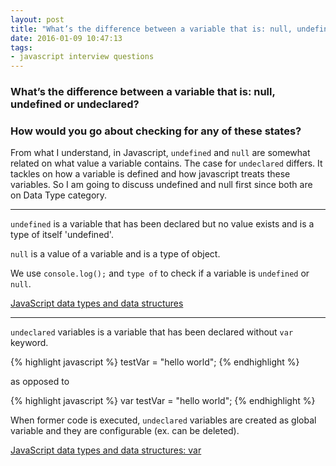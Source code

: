 ```yaml
---
layout: post
title: "What’s the difference between a variable that is: null, undefined or undeclared?"
date: 2016-01-09 10:47:13
tags:
- javascript interview questions
---
```


### What’s the difference between a variable that is: null, undefined or undeclared?

### How would you go about checking for any of these states?

From what I understand, in Javascript, `undefined` and `null` are somewhat related on what value a variable contains. The case for `undeclared` differs. It tackles on how a variable is defined and how javascript treats these variables. So I am going to discuss undefined and null first since both are on Data Type category.

-----

`undefined` is a variable that has been declared but no value exists and is a type of itself 'undefined'.

`null` is a value of a variable and is a type of object.

We use `console.log();` and `type of` to check if a variable is `undefined` or `null`.

[JavaScript data types and data structures](https://developer.mozilla.org/en-US/docs/Web/JavaScript/Data_structures)

-----

`undeclared` variables is a variable that has been declared without `var` keyword.

{% highlight javascript %}
testVar = "hello world";
{% endhighlight %}

as opposed to

{% highlight javascript %}
var testVar = "hello world";
{% endhighlight %}

When former code is executed, `undeclared` variables are created as global variable and they are configurable (ex. can be deleted).

[JavaScript data types and data structures: var](https://developer.mozilla.org/en-US/docs/Web/JavaScript/Reference/Statements/var)
